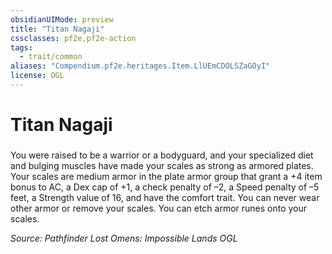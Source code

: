 ```yaml
---
obsidianUIMode: preview
title: "Titan Nagaji"
cssclasses: pf2e,pf2e-action
tags:
  - trait/common
aliases: "Compendium.pf2e.heritages.Item.LlUEmCDOLSZaGOyI"
license: OGL
---
```

# Titan Nagaji

### 






You were raised to be a warrior or a bodyguard, and your specialized diet and bulging muscles have made your scales as strong as armored plates. Your scales are medium armor in the plate armor group that grant a +4 item bonus to AC, a Dex cap of +1, a check penalty of –2, a Speed penalty of –5 feet, a Strength value of 16, and have the comfort trait. You can never wear other armor or remove your scales. You can etch armor runes onto your scales.

*Source: Pathfinder Lost Omens: Impossible Lands*
*OGL*